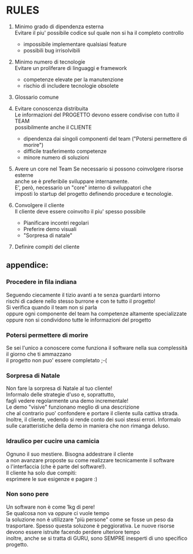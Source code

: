 # RULES


   
1. Minimo grado di dipendenza esterna  
Evitare il piu' possibile codice sul quale non si ha il completo controllo
   - impossibile implementare qualsiasi feature
   - possibili bug irrisolvibili
  
1. Minimo numero di tecnologie  
Evitare un proliferare di linguaggi e framework
   - competenze elevate per la manutenzione
   - rischio di includere tecnologie obsolete

1. Glossario comune
   
1. Evitare conoscenza distribuita  
Le informazioni del PROGETTO devono essere condivise con tutto il TEAM  
possibilmente anche il CLIENTE
   - dipendenza dai singoli componenti del team ("Potersi permettere di morire")
   - difficile trasferimento competenze
   - minore numero di soluzioni

1. Avere un core nel Team
Se necessario si possono coinvolgere risorse esterne  
anche se è preferibile sviluppare internamente.  
E', però, necessario un "core" interno di sviluppatori che  
imposti lo startup del progetto definendo procedure e tecnologie.


1. Convolgere il cliente  
Il cliente deve essere coinvolto il piu' spesso possibile  
   - Pianificare incontri regolari  
   - Preferire demo visuali 
   - "Sorpresa di natale" 

1. Definire compiti del cliente


## appendice:

### Procedere in fila indiana
Seguendo ciecamente il tizio avanti a te senza guardarti intorno  
rischi di cadere nello stesso burrone e con te tutto il progetto!  
Si verifica quando il team non si parla  
oppure ogni componente del team ha competenze altamente specializzate
oppure non si condividono tutte le informazioni del progetto

### Potersi permettere di morire
Se sei l'unico a conoscere come funziona il software nella sua complessità
il giorno che ti ammazzano  
il progetto non puo' essere completato ;-(

### Sorpresa di Natale
Non fare la sorpresa di Natale al tuo cliente!  
Informalo delle strategie d'uso e, soprattutto,  
fagli vedere regolarmente una demo incrementale!  
Le demo "visive" funzionano meglio di una descrizione  
che al contrario puo' confondere e portare il cliente sulla cattiva strada.  
Inoltre, il cliente, vedendo si rende conto dei suoi stessi errori.
Informalo sulle caratteristiche della demo in maniera che non rimanga deluso.

### Idraulico per cucire una camicia
Ognuno il suo mestiere.
Bisogna addestrare il cliente  
a non avanzare proposte su come realizzare tecnicamente il software  
o l'interfaccia (che è parte del software!).  
Il cliente ha solo due compiti:  
esprimere le sue esigenze e pagare :)

### Non sono pere
Un software non è come 1kg di pere!  
Se qualcosa non va oppure ci vuole tempo  
la soluzione non è utilizzare "più persone"
come se fosse un peso da trasportare.
Spesso questa soluzone è peggiorativa.
Le nuove risorse devono essere istruite facendo perdere ulteriore tempo  
inoltre, anche se si tratta di GURU, sono SEMPRE inesperti di uno specifico progetto.



